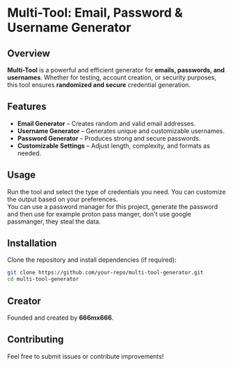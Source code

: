 # Multi-Tool: Email, Password & Username Generator  

## Overview  
**Multi-Tool** is a powerful and efficient generator for **emails, passwords, and usernames**. Whether for testing, account creation, or security purposes, this tool ensures **randomized and secure** credential generation.  

## Features  
- **Email Generator** – Creates random and valid email addresses.  
- **Username Generator** – Generates unique and customizable usernames.  
- **Password Generator** – Produces strong and secure passwords.  
- **Customizable Settings** – Adjust length, complexity, and formats as needed.  

## Usage  
Run the tool and select the type of credentials you need. You can customize the output based on your preferences.  
You can use a password manager for this project, generate the password and then use for example proton pass manger, don't use google passmanger, they steal the data. 

## Installation  
Clone the repository and install dependencies (if required):  
```bash
git clone https://github.com/your-repo/multi-tool-generator.git
cd multi-tool-generator
```

## Creator  
Founded and created by **666mx666**.  

## Contributing  
Feel free to submit issues or contribute improvements!  
